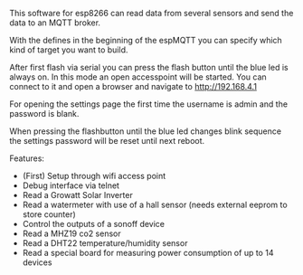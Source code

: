 This software for esp8266 can read data from several sensors and send the
data to an MQTT broker.

With the defines in the beginning of the espMQTT you can specify which kind
of target you want to build.

After first flash via serial you can press the flash button until the
blue led is always on. In this mode an open accesspoint will be started. You
can connect to it and open a browser and navigate to http://192.168.4.1

For opening the settings page the first time the username is admin and the
password is blank.

When pressing the flashbutton until the blue led changes blink sequence the
settings password will be reset until next reboot.

Features:
- (First) Setup through wifi access point
- Debug interface via telnet
- Read a Growatt Solar Inverter
- Read a watermeter with use of a hall sensor (needs external eeprom to store counter)
- Control the outputs of a sonoff device
- Read a MHZ19 co2 sensor
- Read a DHT22 temperature/humidity sensor
- Read a special board for measuring power consumption of up to 14 devices

